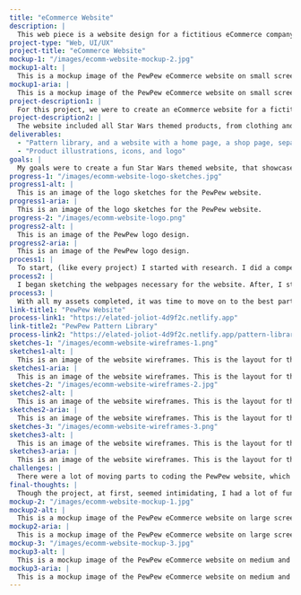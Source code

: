 ```yaml
---
title: "eCommerce Website"
description: |
  This web piece is a website design for a fictitious eCommerce company for Star Wars merch I designed, that I called PewPew.
project-type: "Web, UI/UX"
project-title: "eCommerce Website"
mockup-1: "/images/ecomm-website-mockup-2.jpg"
mockup1-alt: |
  This is a mockup image of the PewPew eCommerce website on small screens. The background is light, and neutral.
mockup1-aria: |
  This is a mockup image of the PewPew eCommerce website on small screens. The background is light, and neutral.
project-description1: |
  For this project, we were to create an eCommerce website for a fictitious company, that we got to make up ourselves. I decided to create a website for a Star Wars themed apparel company that I named PewPew (y’know… like a blaster).
project-description2: |
  The website included all Star Wars themed products, from clothing and apparel to stickers and mugs.
deliverables:
  - "Pattern library, and a website with a home page, a shop page, separate products pages, a sale page, a page with legal information, and a checkout page"
  - "Product illustrations, icons, and logo"
goals: |
  My goals were to create a fun Star Wars themed website, that showcases the products well and creates foot-traffic to the eCommerce store. I also wanted to make use of my knowledge of JavaScript to make the website be responsive at all screen sizes.
progress-1: "/images/ecomm-website-logo-sketches.jpg"
progress1-alt: |
  This is an image of the logo sketches for the PewPew website.
progress1-aria: |
  This is an image of the logo sketches for the PewPew website.
progress-2: "/images/ecomm-website-logo.png"
progress2-alt: |
  This is an image of the PewPew logo design.
progress2-aria: |
  This is an image of the PewPew logo design.
process1: |
  To start, (like every project) I started with research. I did a competitive analysis of other apparel sites that would be considered competition. This allowed me to get a better understanding of what was popular in apparel sites, and how to make PewPew stand out.
process2: |
  I began sketching the webpages necessary for the website. After, I started sketching the logo. I wanted a simple logo that emulated the Star Wars logo to make it more obvious that this store is Star Wars themed. I then moved onto sketching and designing all the products that would be available on the website (there were quite a few, but baby Yoda made it easier!).
process3: |
  With all my assets completed, it was time to move on to the best part; coding! I started with completing a pattern library explaining all elements, what they are used for, how to use them, and their colour schemes and fonts used. I built each piece (buttons and cards and such) first, and then placed them where they needed to go on each webpage until the site was complete.
link-title1: "PewPew Website"
process-link1: "https://elated-joliot-4d9f2c.netlify.app"
link-title2: "PewPew Pattern Library"
process-link2: "https://elated-joliot-4d9f2c.netlify.app/pattern-library#brand"
sketches-1: "/images/ecomm-website-wireframes-1.png"
sketches1-alt: |
  This is an image of the website wireframes. This is the layout for the home page.
sketches1-aria: |
  This is an image of the website wireframes. This is the layout for the home page.
sketches-2: "/images/ecomm-website-wireframes-2.jpg"
sketches2-alt: |
  This is an image of the website wireframes. This is the layout for the general shop page and each product page.
sketches2-aria: |
  This is an image of the website wireframes. This is the layout for the general shop page and each product page.
sketches-3: "/images/ecomm-website-wireframes-3.png"
sketches3-alt: |
  This is an image of the website wireframes. This is the layout for the checkout page.
sketches3-aria: |
  This is an image of the website wireframes. This is the layout for the checkout page.
challenges: |
  There were a lot of moving parts to coding the PewPew website, which made it slightly challenging at first to make sure everything was in working order on each page.
final-thoughts: |
  Though the project, at first, seemed intimidating, I had a lot of fun coding and designing it. I think the project looks good, icons and illustrations are well-done. The design is responsive to all of the screen sizes, and good accessibility standards were used. I think in the future it might be fun to redesign and add more to it (and maybe make it a real site?).
mockup-2: "/images/ecomm-website-mockup-1.jpg"
mockup2-alt: |
  This is a mockup image of the PewPew eCommerce website on large screens. The background is light, and neutral.
mockup2-aria: |
  This is a mockup image of the PewPew eCommerce website on large screens. The background is light, and neutral.
mockup-3: "/images/ecomm-website-mockup-3.jpg"
mockup3-alt: |
  This is a mockup image of the PewPew eCommerce website on medium and small screens. The background is light, and neutral.
mockup3-aria: |
  This is a mockup image of the PewPew eCommerce website on medium and small screens. The background is light, and neutral.
---
```


